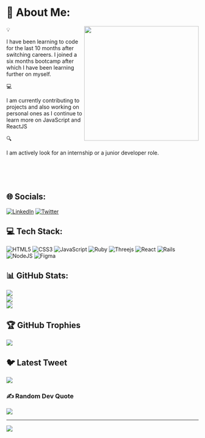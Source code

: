 # 🧭 About Me:
<img src='https://mir-s3-cdn-cf.behance.net/project_modules/max_1200/3c00f6105775659.5f84899401909.gif' height='300' align='right'/>
💡<p align='left' >I have been learning to code for the last 10 months after switching careers. I joined a six months bootcamp after which I have been learning further on myself.</p>
💻<p align='left'>I am currently contributing to projects and also working on personal ones as I continue to learn more on JavaScript and ReactJS</p>
🔍<p align='left'>I am actively look for an internship or a junior developer role.</p>
<br/><br/><br/>

## 🌐 Socials:
[![LinkedIn](https://img.shields.io/badge/LinkedIn-%230077B5.svg?logo=linkedin&logoColor=white)](https://linkedin.com/in/evans-gitahi) [![Twitter](https://img.shields.io/badge/Twitter-%231DA1F2.svg?logo=Twitter&logoColor=white)](https://twitter.com/gitahi_evans) 

## 💻 Tech Stack:
![HTML5](https://img.shields.io/badge/html5-%23E34F26.svg?style=for-the-badge&logo=html5&logoColor=white) ![CSS3](https://img.shields.io/badge/css3-%231572B6.svg?style=for-the-badge&logo=css3&logoColor=white) ![JavaScript](https://img.shields.io/badge/javascript-%23323330.svg?style=for-the-badge&logo=javascript&logoColor=%23F7DF1E) ![Ruby](https://img.shields.io/badge/ruby-%23CC342D.svg?style=for-the-badge&logo=ruby&logoColor=white) ![Threejs](https://img.shields.io/badge/threejs-black?style=for-the-badge&logo=three.js&logoColor=white) ![React](https://img.shields.io/badge/react-%2320232a.svg?style=for-the-badge&logo=react&logoColor=%2361DAFB) ![Rails](https://img.shields.io/badge/rails-%23CC0000.svg?style=for-the-badge&logo=ruby-on-rails&logoColor=white) ![NodeJS](https://img.shields.io/badge/node.js-6DA55F?style=for-the-badge&logo=node.js&logoColor=white) 	![Figma](https://img.shields.io/badge/figma-%23F24E1E.svg?style=for-the-badge&logo=figma&logoColor=white)
## 📊 GitHub Stats:
![](https://github-readme-stats.vercel.app/api?username=gitahievans&theme=radical&hide_border=true&include_all_commits=true&count_private=true)<br/>
![](https://github-readme-streak-stats.herokuapp.com/?user=gitahievans&theme=radical&hide_border=true)<br/>
![](https://github-readme-stats.vercel.app/api/top-langs/?username=gitahievans&theme=radical&hide_border=true&include_all_commits=true&count_private=true&layout=compact)

## 🏆 GitHub Trophies
![](https://github-profile-trophy.vercel.app/?username=gitahievans&theme=radical&no-frame=true&no-bg=false&margin-w=4)

## 🐦 Latest Tweet
[![](https://gtce.itsvg.in/api?username=gitahievans)](https://github.com/VishwaGauravIn/github-twitter-card-embed)

### ✍️ Random Dev Quote
![](https://quotes-github-readme.vercel.app/api?type=vetical&theme=radical)

---
[![](https://visitcount.itsvg.in/api?id=gitahievans&icon=0&color=0)](https://visitcount.itsvg.in)
